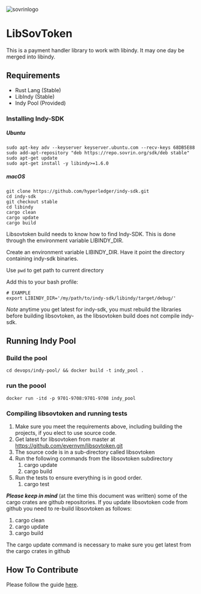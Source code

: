 ![sovrinlogo](https://github.com/sovrin-foundation/sovrin/blob/master/banner.png "insert humor here")
# LibSovToken


This is a payment handler library to work with libindy. It may one day be merged into libindy.


## Requirements

* Rust Lang (Stable)
* LibIndy (Stable)
* Indy Pool (Provided)

### Installing Indy-SDK

##### Ubuntu


``` shell
sudo apt-key adv --keyserver keyserver.ubuntu.com --recv-keys 68DB5E88
sudo add-apt-repository "deb https://repo.sovrin.org/sdk/deb stable"
sudo apt-get update
sudo apt-get install -y libindy>=1.6.0
```


##### macOS

```shell
git clone https://github.com/hyperledger/indy-sdk.git
cd indy-sdk
git checkout stable 
cd libindy
cargo clean 
cargo update
cargo build
```
Libsovtoken build needs to know how to find Indy-SDK. This is done through the environment variable LIBINDY_DIR.

Create an environment variable LIBINDY_DIR. Have it point the directory containing indy-sdk binaries.

Use `pwd` to get path to current directory

Add this to your bash profile:

```shell 
# EXAMPLE 
export LIBINDY_DIR='/my/path/to/indy-sdk/libindy/target/debug/'
```

*Note* anytime you get latest for indy-sdk, you must rebuild the libraries before building libsovtoken, as the libsovtoken build does not compile indy-sdk.

## Running Indy Pool 

### Build the pool
```shell
cd devops/indy-pool/ && docker build -t indy_pool . 
```

### run the poool
``` shell
docker run -itd -p 9701-9708:9701-9708 indy_pool
```
### Compiling libsovtoken and running tests
1) Make sure you meet the requirements above, including building the projects, if you elect to use source code.
2) Get latest for libsovtoken from master at https://github.com/evernym/libsovtoken.git
3) The source code is in a sub-directory called libsovtoken
4) Run the following commands from the libsovtoken subdirectory
   1) cargo update
   2) cargo build
5) Run the tests to ensure everything is in good order.
   1) cargo test

***Please keep in mind*** (at the time this document was written) some of the cargo crates are github repositories.
If you update libsovtoken code from github you need to re-build libsovtoken as follows:
1) cargo clean
2) cargo update
3) cargo build

The cargo update command is necessary to make sure you get latest from the cargo crates in github

## How To Contribute

Please follow the guide [here](./doc/pull-request.md).
